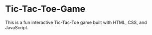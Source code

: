 # Tic-Tac-Toe-Game
This is a fun interactive Tic-Tac-Toe game built with HTML, CSS, and JavaScript.
